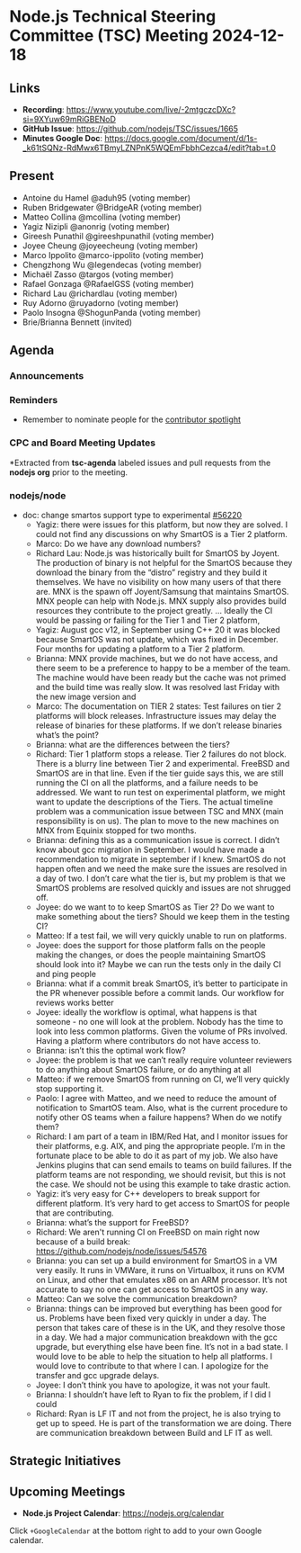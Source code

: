 # Node.js Technical Steering Committee (TSC) Meeting 2024-12-18

## Links

* **Recording**: <https://www.youtube.com/live/-2mtgczcDXc?si=9XYuw69mRiGBENoD>
* **GitHub Issue**: <https://github.com/nodejs/TSC/issues/1665>
* **Minutes Google Doc**: <https://docs.google.com/document/d/1s-_k61tSQNz-RdMwx6TBmyLZNPnK5WQEmFbbhCezca4/edit?tab=t.0>

## Present

* Antoine du Hamel @aduh95 (voting member)
* Ruben Bridgewater @BridgeAR (voting member)
* Matteo Collina @mcollina (voting member)
* Yagiz Nizipli @anonrig (voting member)
* Gireesh Punathil @gireeshpunathil (voting member)
* Joyee Cheung @joyeecheung (voting member)
* Marco Ippolito @marco-ippolito (voting member)
* Chengzhong Wu @legendecas (voting member)
* Michaël Zasso @targos (voting member)
* Rafael Gonzaga @RafaelGSS (voting member)
* Richard Lau @richardlau (voting member)
* Ruy Adorno @ruyadorno (voting member)
* Paolo Insogna @ShogunPanda (voting member)
* Brie/Brianna Bennett (invited)

## Agenda

### Announcements

### Reminders

* Remember to nominate people for the [contributor spotlight](https://github.com/nodejs/node/blob/main/doc/contributing/reconizing-contributors.md#bi-monthly-contributor-spotlight)

### CPC and Board Meeting Updates

*Extracted from **tsc-agenda** labeled issues and pull requests from the **nodejs org** prior to the meeting.

### nodejs/node

* doc: change smartos support type to experimental [#56220](https://github.com/nodejs/node/pull/56220)
  * Yagiz: there were issues for this platform, but now they are solved. I could not find any discussions on why SmartOS is a Tier 2 platform.
  * Marco: Do we have any download numbers?
  * Richard Lau: Node.js was historically built for SmartOS by Joyent. The production of binary is not helpful for the SmartOS because they download the binary from the “distro” registry and they build it themselves. We have no visibility on how many users of that there are. MNX is the spawn off Joyent/Samsung that maintains SmartOS. MNX people can help with Node.js. MNX supply also provides build resources they contribute to the project greatly. … Ideally the CI would be passing or failing for the Tier 1 and Tier 2 platform,
  * Yagiz: August gcc v12, in September using C++ 20 it was blocked because SmartOS was not update, which was fixed in December. Four months for updating a platform to a Tier 2 platform.
  * Brianna: MNX provide machines, but we do not have access, and there seem to be a preference to happy to be a member of the team. The machine would have been ready but the cache was not primed and the build time was really slow. It was resolved last Friday with the new image version and
  * Marco: The documentation on TIER 2 states: Test failures on tier 2 platforms will block releases. Infrastructure issues may delay the release of binaries for these platforms. If we don’t release binaries what’s the point?
  * Brianna: what are the differences between the tiers?
  * Richard: Tier 1 platform stops a release. Tier 2 failures do not block. There is a blurry line between Tier 2 and experimental. FreeBSD and SmartOS are in that line. Even if the tier guide says this, we are still running the CI on all the platforms, and a failure needs to be addressed. We want to run test on experimental platform, we might want to update the descriptions of the Tiers. The actual timeline problem was a communication issue between TSC and MNX (main responsibility is on us). The plan to move to the new machines on MNX from Equinix stopped for two months.
  * Brianna: defining this as a communication issue is correct. I didn’t know about gcc migration in September. I would have made a recommendation to migrate in september if I knew. SmartOS do not happen often and we need the make sure the issues are resolved in a day of two. I don’t care what the tier is, but my problem is that we SmartOS problems are resolved quickly and issues are not shrugged off.
  * Joyee: do we want to to keep SmartOS as Tier 2? Do we want to make something about the tiers? Should we keep them in the testing CI?
  * Matteo: If a test fail, we will very quickly unable to run on platforms.
  * Joyee: does the support for those platform falls on the people making the changes, or does the people maintaining SmartOS should look into it? Maybe we can run the tests only in the daily CI and ping people
  * Brianna: what if a commit break SmartOS, it’s better to participate in the PR whenever possible before a commit lands. Our workflow for reviews works better
  * Joyee: ideally the workflow is optimal, what happens is that someone  - no one will look at the problem. Nobody has the time to look into less common platforms. Given the volume of PRs involved. Having a platform where contributors do not have access to.
  * Brianna: isn’t this the optimal work flow?
  * Joyee: the problem is that we can’t really require volunteer reviewers to do anything about SmartOS failure, or do anything at all
  * Matteo: if we remove SmartOS from running on CI, we’ll very quickly stop supporting it.
  * Paolo: I agree with Matteo, and we need to reduce the amount of notification to SmartOS team. Also, what is the current procedure to notify other OS teams when a failure happens? When do we notify them?
  * Richard: I am part of a team in IBM/Red Hat, and I monitor issues for their platforms, e.g. AIX, and ping the appropriate people. I’m in the fortunate place to be able to do it as part of my job. We also have Jenkins plugins that can send emails to teams on build failures. If the platform teams are not responding, we should revisit, but this is not the case. We should not be using this example to take drastic action.
  * Yagiz: it’s very easy for C++ developers to break support for different platform. It’s very hard to get access to SmartOS for people that are contributing.
  * Brianna: what’s the support for FreeBSD?
  * Richard: We aren't running CI on FreeBSD on main right now because of a build break: <https://github.com/nodejs/node/issues/54576>
  * Brianna: you can set up a build environment for SmartOS in a VM very easily. It runs in VMWare, it runs on Virtualbox, it runs on KVM on Linux, and other that emulates x86 on an ARM processor. It’s not accurate to say no one can get access to SmartOS in any way.
  * Matteo: Can we solve the communication breakdown?
  * Brianna: things can be improved but everything has been good for us. Problems have been fixed very quickly in under a day. The person that takes care of these is in the UK, and they resolve those in a day. We had a major communication breakdown with the gcc upgrade, but everything else have been fine. It’s not in a bad state. I would love to be able to help the situation to help all platforms. I would love to contribute to that where I can. I apologize for the transfer and gcc upgrade delays.
  * Joyee: I don’t think you have to apologize, it was not your fault.
  * Brianna: I shouldn’t have left to Ryan to fix the problem, if I did I could
  * Richard: Ryan is LF IT and not from the project, he is also trying to get up to speed. He is part of the transformation we are doing. There are communication breakdown between Build and LF IT as well.

## Strategic Initiatives

## Upcoming Meetings

* **Node.js Project Calendar**: <https://nodejs.org/calendar>

Click `+GoogleCalendar` at the bottom right to add to your own Google calendar.
